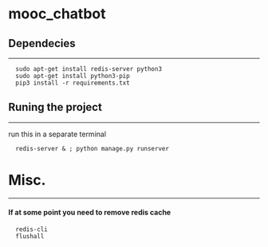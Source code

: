 # mooc_chatbot



## Dependecies
---
```
  sudo apt-get install redis-server python3
  sudo apt-get install python3-pip
  pip3 install -r requirements.txt
```

## Runing the project
---
run this in a separate terminal
```
  redis-server & ; python manage.py runserver
```

# Misc.
---
#### If at some point you need to remove redis cache
```
  redis-cli
  flushall
```
